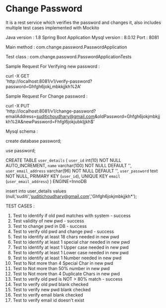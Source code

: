 # Change Password
It is a rest service which verifies the password and changes it, also includes multiple test cases implemented with Mockito

Java version : 1.8 Spring Boot Application Mysql version : 8.0.12 Port : 8081

Main method : com.change.password.PasswordApplication

Test class : com.change.password.PasswordApplicationTests

Sample Request For Verifying new password :

curl -X GET \
  'http://localhost:8081/v1/verify-password?password=Ghfgh6jokj,mbkkjjkh%2A'
  
Sample Request For Change password :

curl -X PUT \
  'http://localhost:8081/v1/change-password?emailAddress=suditichoudhary@gmail.com&oldPassword=Ghfgh6jokjmbkjjkh%2A&newPassword=Fhfgl6jokjubkljjkh$'
  
 
Mysql schema :

create database password;

use password; 

CREATE TABLE `user_details` (
  `user_id` int(10) NOT NULL AUTO_INCREMENT,
  `name` varchar(100) NOT NULL DEFAULT '',
  `user_email_address` varchar(96) NOT NULL DEFAULT '',
  `user_password` text NOT NULL,
  PRIMARY KEY (`user_id`),
  UNIQUE KEY `email` (`user_email_address`)
) ENGINE=InnoDB

insert into user_details values (null,'suditi','suditichoudhary@gmail.com','Ghfgh6jokjmbkjjkh*');


TEST CASES :

1. Test to identify if old pwd matches with system - success
2. Test validity of new pwd - success
3. Test to change pwd in DB - success
4. Test to verify old pwd and change pwd - success
5. Test to identify at least 18 chars needed in new pwd
6. Test to identify at least 1 special char needed in new pwd
7. Test to identify at least 1 Upper case needed in new pwd
8. Test to identify at least 1 Lower case needed in new pwd
9. Test to identify at least 1 Number needed in new pwd
10. Test to Not more than 4 Special Char in new pwd
11. Test to Not more than 50% number in new pwd
12. Test to Not more than 4 Duplicate Chars in new pwd
13. Test to verify old pwd is NOT > 80% match - success
14. Test to verify old pwd blank checked
15. Test to verify new pwd blank checked 
16. Test to verify email blank checked
17. Test to verify email id doesn't exist
